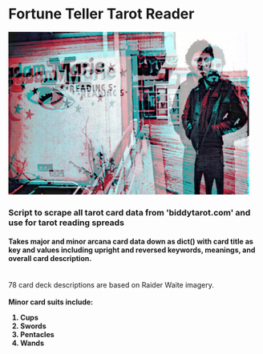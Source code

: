 <h1>Fortune Teller Tarot Reader</h1>

![alt text](madam_marie_image_bruce.jpg)

<h3>Script to scrape all tarot card data from 'biddytarot.com' and use for tarot reading spreads</h3>

<h4>Takes major and minor arcana card data down as dict() with card title as key and values including upright and reversed keywords, meanings, and overall card description.</h4>
<br>
78 card deck descriptions are based on Raider Waite imagery.<br><br>
<b>Minor card suits include: 

1. Cups
2. Swords
3. Pentacles
4. Wands
</b>

